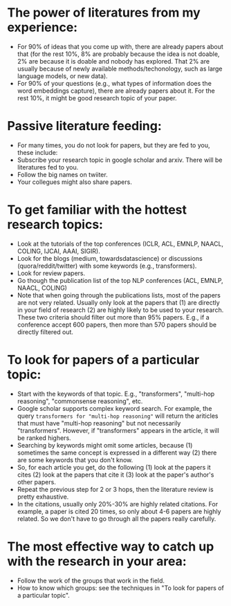 # The power of literatures from my experience:
   - For 90% of ideas that you come up with, there are already papers about that (for the rest 10%, 8% are probably because the idea is not doable, 2% are because it is doable and nobody has explored. That 2% are usually because of newly available methods/techonology, such as large language models, or new data). 
   - For 90% of your questions (e.g., what types of information does the word embeddings capture), there are already papers about it. For the rest 10%, it might be good research topic of your paper. 

# Passive literature feeding:
   - For many times, you do not look for papers, but they are fed to you, these include:
   - Subscribe your research topic in google scholar and arxiv. There will be literatures fed to you.
   - Follow the big names on twiiter.
   - Your collegues might also share papers. 

# To get familiar with the hottest research topics:
   - Look at the tutorials of the top conferences (ICLR, ACL, EMNLP, NAACL, COLING, IJCAI, AAAI, SIGIR).
   - Look for the blogs (medium, towardsdatascience) or discussions (quora/reddit/twitter) with some keywords (e.g., transformers).
   - Look for review papers. 
   - Go though the publication list of the top NLP conferences (ACL, EMNLP, NAACL, COLING)
   - Note that when going through the publications lists, most of the papers are not very related. Usually only look at the papers that (1) are directly in your field of research (2) are highly likely to be used to your research. These two criteria should filter out more than 95% papers. E.g., if a conference accept 600 papers, then more than 570 papers should be directly filtered out. 

# To look for papers of a particular topic:
   - Start with the keywords of that topic. E.g., "transformers", "multi-hop reasoning", "commonsense reasoning", etc. 
   - Google scholar supports complex keyword search. For example, the query `transformers for "multi-hop reasoning"` will return the ariticles that must have "multi-hop reasoning" but not necessarily "transformers". However, if "transformers" appears in the article, it will be ranked highers.
   - Searching by keywords might omit some articles, because (1) sometimes the same concept is expressed in a different way (2) there are some keywords that you don't know. 
   - So, for each article you get, do the following (1) look at the papers it cites (2) look at the papers that cite it (3) look at the paper's author's other papers. 
   - Repeat the previous step for 2 or 3 hops, then the literature review is pretty exhaustive. 
   - In the citations, usually only 20%-30% are highly related citations. For example, a paper is cited 20 times, so only about 4-6 papers are highly related. So we don't have to go through all the papers really carefully. 

# The most effective way to catch up with the research in your area:
   - Follow the work of the groups that work in the field. 
   - How to know which groups: see the techniques in "To look for papers of a particular topic".

